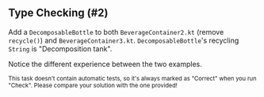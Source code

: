 ## Type Checking (#2)

Add a `DecomposableBottle` to both `BeverageContainer2.kt` (remove `recycle()`)
and `BeverageContainer3.kt`. `DecomposableBottle`'s recycling `String` is
"Decomposition tank".

Notice the different experience between the two examples.

<sub> This task doesn't contain automatic tests,
so it's always marked as "Correct" when you run "Check".
Please compare your solution with the one provided! </sub>
